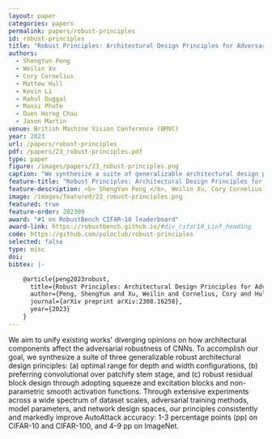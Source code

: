 ```yaml
---
layout: paper
categories: papers
permalink: papers/robust-principles
id: robust-principles
title: "Robust Principles: Architectural Design Principles for Adversarially Robust CNNs"
authors:
  - ShengYun Peng
  - Weilin Xu
  - Cory Cornelius
  - Mattew Hull
  - Kevin Li
  - Rahul Duggal
  - Mansi Phute
  - Duen Horng Chau
  - Jason Martin
venue: British Machine Vision Conference (BMVC)
year: 2023
url: /papers/robust-principles
pdf: /papers/23_robust-principles.pdf
type: paper
figure: /images/papers/23_robust-principles.png
caption: "We synthesize a suite of generalizable architectural design principles to robustify CNNs, spanning a network’s macro and micro designs: (A) optimal range for depth and width configurations, (B) preferring convolutional over patchify stem stage, and (C) robust residual block design by adopting squeeze and excitation blocks, and non-parametric smooth activation functions. The principles consis- tently and markedly improve AutoAttack accuracy for CIFAR-10, CIFAR-100, and ImageNet over the wide spectrum of AT methods, model parameters, and network design spaces."
feature-title: "Robust Principles: Architectural Design Principles for Adversarially Robust CNNs"
feature-description: <b> ShengYun Peng </b>, Weilin Xu, Cory Cornelius, Mattew Hull, Kevin Li, Rahul Duggal, Mansi Phute, Duen Horng Chau, Jason Martin
image: /images/featured/23_robust-principles.png
featured: true
feature-order: 202309
award: "#1 on RobustBench CIFAR-10 leaderboard"
award-link: https://robustbench.github.io/#div_cifar10_Linf_heading
code: https://github.com/poloclub/robust-principles
selected: false
type: misc
doi: 
bibtex: |-

    @article{peng2023robust,
      title={Robust Principles: Architectural Design Principles for Adversarially Robust CNNs},
      author={Peng, ShengYun and Xu, Weilin and Cornelius, Cory and Hull, Matthew and Li, Kevin and Duggal, Rahul and Phute, Mansi and Martin, Jason and Chau, Duen Horng},
      journal={arXiv preprint arXiv:2308.16258},
      year={2023}
    }
---
```


We aim to unify existing works' diverging opinions on how architectural components affect the adversarial robustness of CNNs. To accomplish our goal, we synthesize a suite of three generalizable robust architectural design principles: (a) optimal range for depth and width configurations, (b) preferring convolutional over patchify stem stage, and (c) robust residual block design through adopting squeeze and excitation blocks and non-parametric smooth activation functions. Through extensive experiments across a wide spectrum of dataset scales, adversarial training methods, model parameters, and network design spaces, our principles consistently and markedly improve AutoAttack accuracy: 1-3 percentage points (pp) on CIFAR-10 and CIFAR-100, and 4-9 pp on ImageNet.